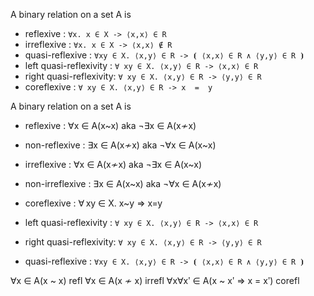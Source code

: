

A binary relation on a set A is
- reflexive              : `∀x. x ∈ X -> ⟨x,x⟩ ∈ R`
- irreflexive            : `∀x. x ∈ X -> ⟨x,x⟩ ∉ R`
- quasi-reflexive        : `∀xy ∈ X. ⟨x,y⟩ ∈ R -> ⦗ ⟨x,x⟩ ∈ R ∧ ⟨y,y⟩ ∈ R ⦘`
- left quasi-reflexivity : `∀ xy ∈ X. ⟨x,y⟩ ∈ R -> ⟨x,x⟩ ∈ R`
- right quasi-reflexivity: `∀ xy ∈ X. ⟨x,y⟩ ∈ R -> ⟨y,y⟩ ∈ R`
- coreflexive            : `∀ xy ∈ X. ⟨x,y⟩ ∈ R -> x  =  y`

A binary relation on a set A is
- reflexive              : ∀x ∈ A(x~x) aka ¬∃x ∈ A(x≁x)
- non-reflexive          : ∃x ∈ A(x≁x) aka ¬∀x ∈ A(x~x)
- irreflexive            : ∀x ∈ A(x≁x) aka ¬∃x ∈ A(x~x)
- non-irreflexive        : ∃x ∈ A(x~x) aka ¬∀x ∈ A(x≁x)


- coreflexive            : ∀ xy ∈ X. x~y ⇒ x=y

- left quasi-reflexivity : `∀ xy ∈ X. ⟨x,y⟩ ∈ R -> ⟨x,x⟩ ∈ R`
- right quasi-reflexivity: `∀ xy ∈ X. ⟨x,y⟩ ∈ R -> ⟨y,y⟩ ∈ R`
- quasi-reflexive        : `∀xy ∈ X. ⟨x,y⟩ ∈ R -> ⦗ ⟨x,x⟩ ∈ R ∧ ⟨y,y⟩ ∈ R ⦘`

∀x ∈ A(x ~ x) refl
∀x ∈ A(x ≁ x) irrefl
∀x∀xʹ ∈ A(x ~ xʹ ⇒ x = xʹ) corefl
